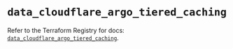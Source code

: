 # `data_cloudflare_argo_tiered_caching`

Refer to the Terraform Registry for docs: [`data_cloudflare_argo_tiered_caching`](https://registry.terraform.io/providers/cloudflare/cloudflare/5.10.0/docs/data-sources/argo_tiered_caching).
